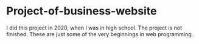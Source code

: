 # Project-of-business-website
I did this project in 2020, when I was in high school. The project is not finished. These are just some of the very beginnings in web programming.
